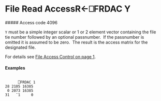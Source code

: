 




<h1 class="heading"><span class="name">File Read Access</span><span class="command">R←⎕FRDAC Y</span></h1>
##### Access code 4096


`Y` must be a simple integer scalar or 1 or 2 element vector containing the file tie number followed by an optional passnumber.  If the passnumber is omitted it is assumed to be zero.  The result is the access matrix for the designated file.


For details see [File Access Control on page 1](../APL%20Component%20Files/Component%20Files.htm#File_Access_Control).

#### Examples
```apl

      ⎕FRDAC 1
28 2105 16385
 0 2073 16385
31   ¯1     0
```



